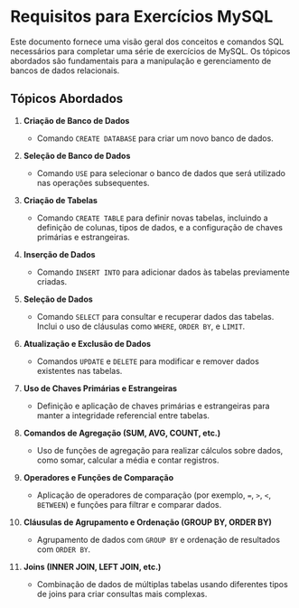 # Requisitos para Exercícios MySQL

Este documento fornece uma visão geral dos conceitos e comandos SQL necessários para completar uma série de exercícios de MySQL. Os tópicos abordados são fundamentais para a manipulação e gerenciamento de bancos de dados relacionais. 

## Tópicos Abordados

1. **Criação de Banco de Dados**
   - Comando `CREATE DATABASE` para criar um novo banco de dados.

2. **Seleção de Banco de Dados**
   - Comando `USE` para selecionar o banco de dados que será utilizado nas operações subsequentes.

3. **Criação de Tabelas**
   - Comando `CREATE TABLE` para definir novas tabelas, incluindo a definição de colunas, tipos de dados, e a configuração de chaves primárias e estrangeiras.

4. **Inserção de Dados**
   - Comando `INSERT INTO` para adicionar dados às tabelas previamente criadas.

5. **Seleção de Dados**
   - Comando `SELECT` para consultar e recuperar dados das tabelas. Inclui o uso de cláusulas como `WHERE`, `ORDER BY`, e `LIMIT`.

6. **Atualização e Exclusão de Dados**
   - Comandos `UPDATE` e `DELETE` para modificar e remover dados existentes nas tabelas.

7. **Uso de Chaves Primárias e Estrangeiras**
   - Definição e aplicação de chaves primárias e estrangeiras para manter a integridade referencial entre tabelas.

8. **Comandos de Agregação (SUM, AVG, COUNT, etc.)**
   - Uso de funções de agregação para realizar cálculos sobre dados, como somar, calcular a média e contar registros.

9. **Operadores e Funções de Comparação**
   - Aplicação de operadores de comparação (por exemplo, `=`, `>`, `<`, `BETWEEN`) e funções para filtrar e comparar dados.

10. **Cláusulas de Agrupamento e Ordenação (GROUP BY, ORDER BY)**
    - Agrupamento de dados com `GROUP BY` e ordenação de resultados com `ORDER BY`.

11. **Joins (INNER JOIN, LEFT JOIN, etc.)**
    - Combinação de dados de múltiplas tabelas usando diferentes tipos de joins para criar consultas mais complexas.
